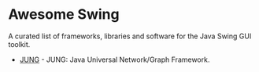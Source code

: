 # Awesome Swing
A curated list of frameworks, libraries and software for the Java Swing GUI toolkit.

* [JUNG](http://jrtom.github.io/jung/) - JUNG: Java Universal Network/Graph Framework.
